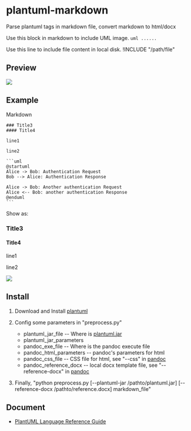 # plantuml-markdown 

Parse plantuml tags in markdown file, convert markdown to html/docx

Use this block in markdown to include UML image.
	```uml
	......
	```

Use this line to include file content in local disk.
	!INCLUDE "/path/file" 

	

## Preview

![](http://www.plantuml.com:80/plantuml/png/JSox3G8n303GtbEup5NqIOaeaBWA6C2A7HAHE2XdFhSzY0O6U6yn6WP-fvaq2kDCuyhzgG5AGhVNMEyiU9uF4reMHRVACW6YttPzo32qZgNHHGA8SadWZqRAD7uLkfEqMnyqLaobVdo0VvwjrGtt-FeMRm00)

## Example

Markdown

    ### Title3
	#### Title4
	
	line1
	
	line2
	
	```uml
	@startuml
	Alice -> Bob: Authentication Request
	Bob --> Alice: Authentication Response

	Alice -> Bob: Another authentication Request
	Alice <-- Bob: another authentication Response
	@enduml
	```

Show as:

### Title3

#### Title4

line1

line2

![](http://www.plantuml.com:80/plantuml/png/Syp9J4vLqBLJSCfFib9mB2t9ICqhoKnEBCdCprC8IYqiJIqkuGBAAUW2rJY256DHLLoGdrUSoiNbY6fONZvGNP528dP38OfjT7KXgXDngOOO3W00)

## Install	
1. Download and Install [plantuml](http://www.plantuml.com/)
2. Config some parameters in "preprocess.py"

	* plantuml_jar_file -- Where is [plantuml.jar](http://sourceforge.net/projects/plantuml/files/plantuml.jar/download)
	* plantuml_jar_parameters 
	* pandoc_exe_file -- Where is the pandoc execute file
	* pandoc_html_parameters -- pandoc's parameters for html
	* pandoc_css_file -- CSS file for html, see "--css" in [pandoc](http://pandoc.org/README.html)
	* pandoc_reference_docx -- local docx template file, see "--reference-docx" in [pandoc](http://pandoc.org/README.html)

3. Finally, "python preprocess.py [--plantuml-jar /pathto/plantuml.jar] [--reference-docx /pathto/reference.docx] markdown_file"

## Document

* [PlantUML Language Reference Guide](http://www.plantuml.com/PlantUML_Language_Reference_Guide.pdf)






